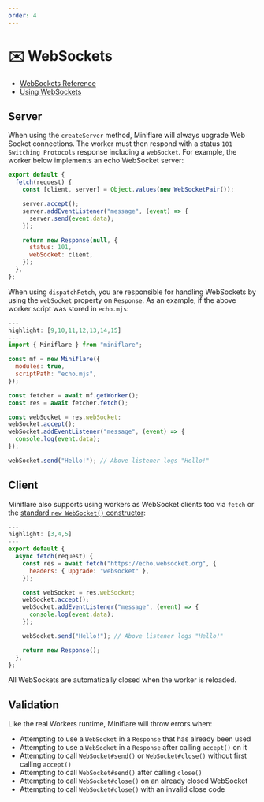 ```yaml
---
order: 4
---
```


# ✉️ WebSockets

- [WebSockets Reference](https://developers.cloudflare.com/workers/runtime-apis/websockets)
- [Using WebSockets](https://developers.cloudflare.com/workers/learning/using-websockets)

## Server

When using the `createServer` method, Miniflare will always upgrade
Web Socket connections. The worker must then respond with a status
`101 Switching Protocols` response including a `webSocket`. For example, the
worker below implements an echo WebSocket server:

```js
export default {
  fetch(request) {
    const [client, server] = Object.values(new WebSocketPair());

    server.accept();
    server.addEventListener("message", (event) => {
      server.send(event.data);
    });

    return new Response(null, {
      status: 101,
      webSocket: client,
    });
  },
};
```

When using `dispatchFetch`, you are responsible for handling WebSockets by using
the `webSocket` property on `Response`. As an example, if the above worker
script was stored in `echo.mjs`:

```js
---
highlight: [9,10,11,12,13,14,15]
---
import { Miniflare } from "miniflare";

const mf = new Miniflare({
  modules: true,
  scriptPath: "echo.mjs",
});

const fetcher = await mf.getWorker();
const res = await fetcher.fetch();

const webSocket = res.webSocket;
webSocket.accept();
webSocket.addEventListener("message", (event) => {
  console.log(event.data);
});

webSocket.send("Hello!"); // Above listener logs "Hello!"
```

## Client

Miniflare also supports using workers as WebSocket clients too via `fetch` or
the
[standard `new WebSocket()` constructor](https://developer.mozilla.org/en-US/docs/Web/API/WebSocket/WebSocket):

```js
---
highlight: [3,4,5]
---
export default {
  async fetch(request) {
    const res = await fetch("https://echo.websocket.org", {
      headers: { Upgrade: "websocket" },
    });

    const webSocket = res.webSocket;
    webSocket.accept();
    webSocket.addEventListener("message", (event) => {
      console.log(event.data);
    });

    webSocket.send("Hello!"); // Above listener logs "Hello!"

    return new Response();
  },
};
```

All WebSockets are automatically closed when the worker is reloaded.

## Validation

Like the real Workers runtime, Miniflare will throw errors when:

- Attempting to use a `WebSocket` in a `Response` that has already been used
- Attempting to use a `WebSocket` in a `Response` after calling `accept()` on it
- Attempting to call `WebSocket#send()` or `WebSocket#close()` without first
  calling `accept()`
- Attempting to call `WebSocket#send()` after calling `close()`
- Attempting to call `WebSocket#close()` on an already closed WebSocket
- Attempting to call `WebSocket#close()` with an invalid close code
